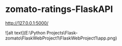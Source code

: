 # zomato-ratings-FlaskAPI

http://127.0.0.1:5000/

![alt text](E:\Python Projects\Flask-zomato\FlaskWebProject1\FlaskWebProject1\app.png)
